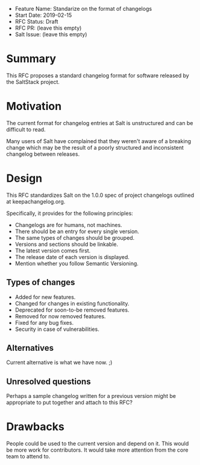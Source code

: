- Feature Name: Standarize on the format of changelogs
- Start Date: 2019-02-15
- RFC Status: Draft
- RFC PR: (leave this empty)
- Salt Issue: (leave this empty)

# Summary
[summary]: #summary

This RFC proposes a standard changelog format for software released by the SaltStack project.

# Motivation
[motivation]: #motivation

The current format for changelog entries at Salt is unstructured and can be difficult to read.

Many users of Salt have complained that they weren't aware of a breaking change which may
be the result of a poorly structured and inconsistent changelog between releases.

# Design
[design]: #detailed-design

This RFC standardizes Salt on the 1.0.0 spec of project changelogs outlined at
keepachangelog.org.

Specifically, it provides for the following principles:

- Changelogs are for humans, not machines.
- There should be an entry for every single version.
- The same types of changes should be grouped.
- Versions and sections should be linkable.
- The latest version comes first.
- The release date of each version is displayed.
- Mention whether you follow Semantic Versioning.

Types of changes
----------------
- Added for new features.
- Changed for changes in existing functionality.
- Deprecated for soon-to-be removed features.
- Removed for now removed features.
- Fixed for any bug fixes.
- Security in case of vulnerabilities.

## Alternatives
[alternatives]: #alternatives

Current alternative is what we have now. ;)

## Unresolved questions
[unresolved]: #unresolved-questions

Perhaps a sample changelog written for a previous version might
be appropriate to put together and attach to this RFC?

# Drawbacks
[drawbacks]: #drawbacks

People could be used to the current version and depend on it.
This would be more work for contributors. It would take more attention from the core
team to attend to.

